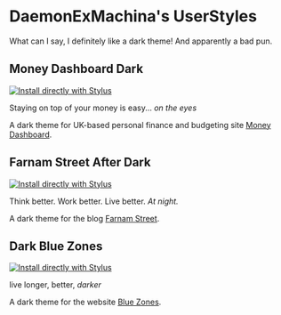 # DaemonExMachina's UserStyles

What can I say, I definitely like a dark theme! And apparently a bad pun.

## Money Dashboard Dark

[![Install directly with Stylus][shield]][md-theme]

Staying on top of your money is easy... *on the eyes*

A dark theme for UK-based personal finance and budgeting site [Money Dashboard].

## Farnam Street After Dark

[![Install directly with Stylus][shield]][fs-theme]

Think better. Work better. Live better. *At night.*

A dark theme for the blog [Farnam Street].

## Dark Blue Zones

[![Install directly with Stylus][shield]][bz-theme]

live longer, better, *darker*

A dark theme for the website [Blue Zones].

[shield]: https://img.shields.io/badge/Install%20directly%20with-Stylus-238b8b.svg
[Money Dashboard]: https://moneydashboard.com
[Farnam Street]: https://fs.blog
[Blue Zones]: https://bluezones.com
[md-theme]: https://raw.githubusercontent.com/DaemonExMachina/userstyles/master/money-dashboard/money-dashboard-dark.user.css
[fs-theme]: https://raw.githubusercontent.com/DaemonExMachina/userstyles/master/fs-blog/fs-blog-dark.user.css
[bz-theme]: https://raw.githubusercontent.com/DaemonExMachina/userstyles/master/blue-zones/dark-blue-zones.user.css
